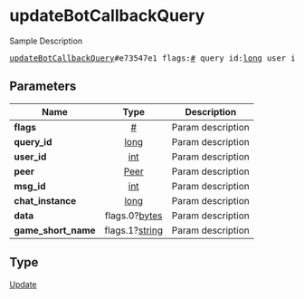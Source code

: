 # updateBotCallbackQuery

Sample Description

<pre>
<a href="../constructor/updateBotCallbackQuery.md">updateBotCallbackQuery</a>#e73547e1 flags:<a href="../type/#.md">#</a> query_id:<a href="../type/long.md">long</a> user_id:<a href="../type/int.md">int</a> peer:<a href="../type/Peer.md">Peer</a> msg_id:<a href="../type/int.md">int</a> chat_instance:<a href="../type/long.md">long</a> data:flags.0?<a href="../type/bytes.md">bytes</a> game_short_name:flags.1?<a href="../type/string.md">string</a> = <a href="../type/Update.md">Update</a>;</pre>
## Parameters

| Name | Type | Description |
|------|:----:|-------------|
| **flags** | <a href="../type/#.md">#</a> | Param description |
| **query_id** | <a href="../type/long.md">long</a> | Param description |
| **user_id** | <a href="../type/int.md">int</a> | Param description |
| **peer** | <a href="../type/Peer.md">Peer</a> | Param description |
| **msg_id** | <a href="../type/int.md">int</a> | Param description |
| **chat_instance** | <a href="../type/long.md">long</a> | Param description |
| **data** | flags.0?<a href="../type/bytes.md">bytes</a> | Param description |
| **game_short_name** | flags.1?<a href="../type/string.md">string</a> | Param description |

## Type

<a href="../type/Update.md">Update</a>
